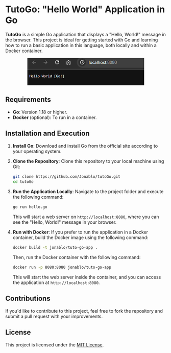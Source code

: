 # TutoGo: "Hello World" Application in Go

**TutoGo** is a simple Go application that displays a "Hello, World!" message in the browser. This project is ideal for getting started with Go and learning how to run a basic application in this language, both locally and within a Docker container.

<div align="center">
    <img src="{BE495339-FE6D-4566-BE0A-6D623CC559EF}.png" alt="Hello World in the browser">
</div>

## Requirements

- **Go**: Version 1.18 or higher.
- **Docker** (optional): To run in a container.

## Installation and Execution

1. **Install Go**: Download and install Go from the official site according to your operating system.

2. **Clone the Repository**: Clone this repository to your local machine using Git:
   ```bash
   git clone https://github.com/Jonablo/tutoGo.git
   cd tutoGo
   ```

3. **Run the Application Locally**: Navigate to the project folder and execute the following command:
   ```bash
   go run hello.go
   ```
   This will start a web server on `http://localhost:8080`, where you can see the "Hello, World!" message in your browser.

4. **Run with Docker**: If you prefer to run the application in a Docker container, build the Docker image using the following command:
   ```bash
   docker build -t jonablo/tuto-go-app .
   ```
   Then, run the Docker container with the following command:
   ```bash
   docker run -p 8080:8080 jonablo/tuto-go-app
   ```
   This will start the web server inside the container, and you can access the application at `http://localhost:8080`.

## Contributions

If you'd like to contribute to this project, feel free to fork the repository and submit a pull request with your improvements.

## License

This project is licensed under the [MIT License](LICENSE).